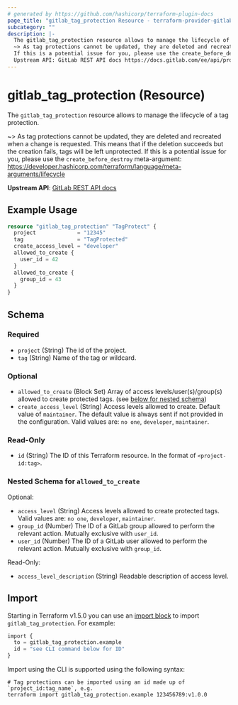 ```yaml
---
# generated by https://github.com/hashicorp/terraform-plugin-docs
page_title: "gitlab_tag_protection Resource - terraform-provider-gitlab"
subcategory: ""
description: |-
  The gitlab_tag_protection resource allows to manage the lifecycle of a tag protection.
  ~> As tag protections cannot be updated, they are deleted and recreated when a change is requested. This means that if the deletion succeeds but the creation fails, tags will be left unprotected.
  If this is a potential issue for you, please use the create_before_destroy meta-argument: https://developer.hashicorp.com/terraform/language/meta-arguments/lifecycle
  Upstream API: GitLab REST API docs https://docs.gitlab.com/ee/api/protected_tags.html
---
```


# gitlab_tag_protection (Resource)

The `gitlab_tag_protection` resource allows to manage the lifecycle of a tag protection.

~> As tag protections cannot be updated, they are deleted and recreated when a change is requested. This means that if the deletion succeeds but the creation fails, tags will be left unprotected.
If this is a potential issue for you, please use the `create_before_destroy` meta-argument: https://developer.hashicorp.com/terraform/language/meta-arguments/lifecycle

**Upstream API**: [GitLab REST API docs](https://docs.gitlab.com/ee/api/protected_tags.html)

## Example Usage

```terraform
resource "gitlab_tag_protection" "TagProtect" {
  project             = "12345"
  tag                 = "TagProtected"
  create_access_level = "developer"
  allowed_to_create {
    user_id = 42
  }
  allowed_to_create {
    group_id = 43
  }
}
```

<!-- schema generated by tfplugindocs -->
## Schema

### Required

- `project` (String) The id of the project.
- `tag` (String) Name of the tag or wildcard.

### Optional

- `allowed_to_create` (Block Set) Array of access levels/user(s)/group(s) allowed to create protected tags. (see [below for nested schema](#nestedblock--allowed_to_create))
- `create_access_level` (String) Access levels allowed to create. Default value of `maintainer`. The default value is always sent if not provided in the configuration. Valid values are: `no one`, `developer`, `maintainer`.

### Read-Only

- `id` (String) The ID of this Terraform resource. In the format of `<project-id:tag>`.

<a id="nestedblock--allowed_to_create"></a>
### Nested Schema for `allowed_to_create`

Optional:

- `access_level` (String) Access levels allowed to create protected tags. Valid values are: `no one`, `developer`, `maintainer`.
- `group_id` (Number) The ID of a GitLab group allowed to perform the relevant action. Mutually exclusive with `user_id`.
- `user_id` (Number) The ID of a GitLab user allowed to perform the relevant action. Mutually exclusive with `group_id`.

Read-Only:

- `access_level_description` (String) Readable description of access level.

## Import

Starting in Terraform v1.5.0 you can use an [import block](https://developer.hashicorp.com/terraform/language/import) to import `gitlab_tag_protection`. For example:
```terraform
import {
  to = gitlab_tag_protection.example
  id = "see CLI command below for ID"
}
```

Import using the CLI is supported using the following syntax:

```shell
# Tag protections can be imported using an id made up of `project_id:tag_name`, e.g.
terraform import gitlab_tag_protection.example 123456789:v1.0.0
```
